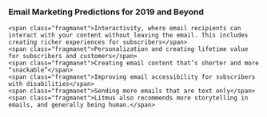 ### Email Marketing Predictions for 2019 and Beyond

	<span class="fragmanet">Interactivity, where email recipients can interact with your content without leaving the email. This includes creating richer experiences for subscribers</span>
	<span class="fragmanet">Personalization and creating lifetime value for subscribers and customers</span>
	<span class="fragmanet">Creating email content that’s shorter and more “snackable”</span>
	<span class="fragmanet">Improving email accessibility for subscribers with disabilities</span>
	<span class="fragmanet">Sending more emails that are text only</span>
	<span class="fragmanet">Litmus also recommends more storytelling in emails, and generally being human.</span>

